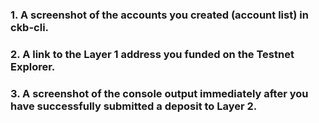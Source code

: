 ### 1. A screenshot of the accounts you created (account list) in ckb-cli.
### 2. A link to the Layer 1 address you funded on the Testnet Explorer.
### 3. A screenshot of the console output immediately after you have successfully submitted a deposit to Layer 2.
